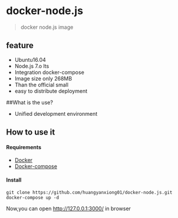 # docker-node.js
> docker node.js image

## feature
- Ubuntu16.04
- Node.js 7.o lts
- Integration docker-compose
- Image size only 268MB
- Than the official small
- easy to distribute deployment

##What is the use?
- Unified development environment

## How to use it

#### Requirements
- [Docker](https://www.docker.com/)
- [Docker-compose](https://github.com/docker/compose/releases)

#### Install
```
git clone https://github.com/huangyanxiong01/docker-node.js.git
docker-compose up -d
```

Now,you can open http://127.0.0.1:3000/ in browser
